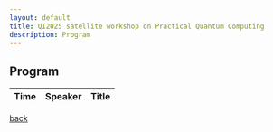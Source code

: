 ```yaml
---
layout: default
title: QI2025 satellite workshop on Practical Quantum Computing
description: Program
---
```


## Program

| Time        | Speaker | Title |
|-------------|---------|-------|

[back](./)
